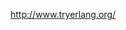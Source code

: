 <!--
author: admin
date: 2010-08-02
title: erlang shell web版
tags: Erlang
category: Erlang
status: publish
summary: http://www.tryerlang.org/
-->

<p><a href="http://www.tryerlang.org/">http://www.tryerlang.org/</a></p>
